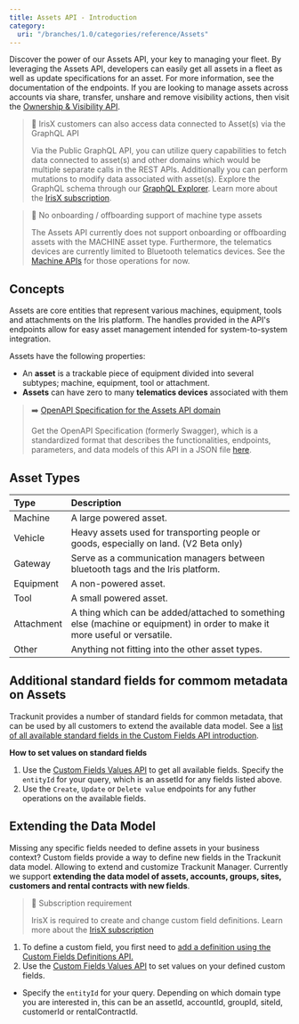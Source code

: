```yaml
---
title: Assets API - Introduction
category:
  uri: "/branches/1.0/categories/reference/Assets"
---
```


Discover the power of our Assets API, your key to managing your fleet. By leveraging the Assets API, developers can easily get all assets in a fleet as well as update specifications for an asset. For more information, see the documentation of the endpoints. If you are looking to manage assets across accounts via share, transfer, unshare and remove visibility actions, then visit the [Ownership & Visibility API](https://developers.trackunit.com/reference/ownership-visibility-api-intro).

> 📘 IrisX customers can also access data connected to Asset(s) via the GraphQL API
>
> Via the Public GraphQL API, you can utilize query capabilities to fetch data connected to asset(s) and other domains which would be multiple separate calls in the REST APIs. Additionally you can perform mutations to modify data associated with asset(s). Explore the GraphQL schema through our [GraphQL Explorer](https://apps.iris.trackunit.com/graphql-public-viewer/). Learn more about the [IrisX subscription](https://developers.trackunit.com/docs/irisx-overview).

> 🚧 No onboarding / offboarding support of machine type assets
>
> The Assets API currently does not support onboarding or offboarding assets with the MACHINE asset type. Furthermore, the telematics devices are currently limited to Bluetooth telematics devices. See the [Machine APIs](https://developers.trackunit.com/reference/machine-apis-intro) for those operations for now.

## Concepts

Assets are core entities that represent various machines, equipment, tools and attachments on the Iris platform. The handles provided in the API's endpoints allow for easy asset management intended for system-to-system integration.

Assets have the following properties:

- An **asset** is a trackable piece of equipment divided into several subtypes; machine, equipment, tool or attachment.
- **Assets** can have zero to many **telematics devices** associated with them

> ➡️ [OpenAPI Specification for the Assets API domain](https://developers.trackunit.com/openapi/assets.json)
>
> Get the OpenAPI Specification (formerly Swagger), which is a standardized format that describes the functionalities, endpoints, parameters, and data models of this API in a JSON file [here](https://developers.trackunit.com/openapi/assets.json).

## Asset Types

| Type       | Description                                                                                                                |
| :--------- | :------------------------------------------------------------------------------------------------------------------------- |
| Machine    | A large powered asset.                                                                                                     |
| Vehicle	   | Heavy assets used for transporting people or goods, especially on land. (V2 Beta only)                                     |
| Gateway	   | Serve as a communication managers between bluetooth tags and the Iris platform.                                            |
| Equipment  | A non-powered asset.                                                                                                       |
| Tool       | A small powered asset.                                                                                                     |
| Attachment | A thing which can be added/attached to something else (machine or equipment) in order to make it more useful or versatile. |
| Other      | Anything not fitting into the other asset types.                                                                           |

## Additional standard fields for commom metadata on Assets

Trackunit provides a number of standard fields for common metadata, that can be used by all customers to extend the available data model. See a [list of all available standard fields in the Custom Fields API introduction](/reference/custom-field-intro).

**How to set values on standard fields**
1. Use the [Custom Fields Values API](/reference/custom-fields-get-values) to get all available fields. Specify the `entityId` for your query, which is an assetId for any fields listed above.
2. Use the `Create`, `Update` or `Delete value` endpoints for any futher operations on the available fields.

## Extending the Data Model

Missing any specific fields needed to define assets in your business context? Custom fields provide a way to define new fields in the Trackunit data model. Allowing to extend and customize Trackunit Manager. Currently we support **extending the data model of assets, accounts, groups, sites, customers and rental contracts with new fields**.

> 📘 Subscription requirement
>
> IrisX is required to create and change custom field definitions. Learn more about the [IrisX subscription](https://developers.trackunit.com/docs/irisx-overview)

1. To define a custom field, you first need to [add a definition using the Custom Fields Definitions API.](/reference/custom-field-definitions)
2. Use the [Custom Fields Values API](/reference/custom-field-values) to set values on your defined custom fields.
- Specify the `entityId` for your query. Depending on which domain type you are interested in, this can be an assetId, accountId, groupId, siteId, customerId or rentalContractId.

